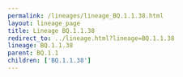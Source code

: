 ```yaml
---
permalink: /lineages/lineage_BQ.1.1.38.html
layout: lineage_page
title: Lineage BQ.1.1.38
redirect_to: ../lineage.html?lineage=BQ.1.1.38
lineage: BQ.1.1.38
parent: BQ.1.1
children: ['BQ.1.1.38']
---
```

